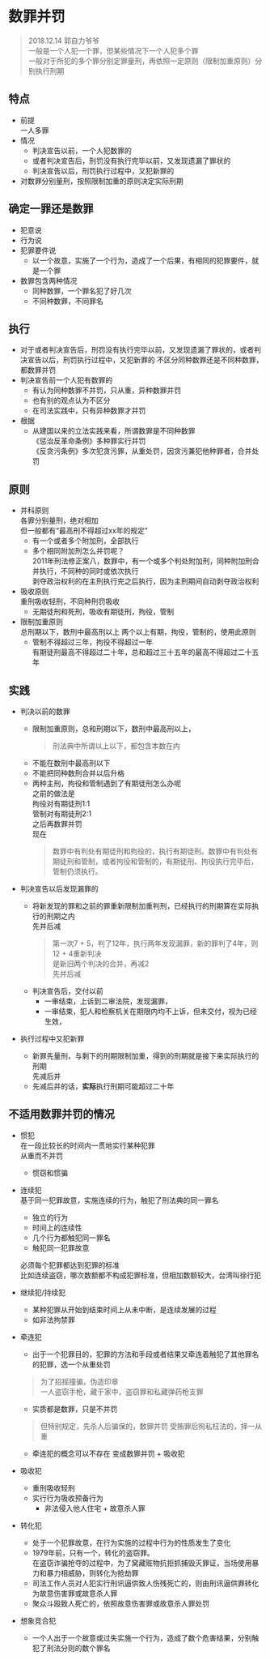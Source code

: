 # 数罪并罚 
> 2018.12.14 郭自力爷爷  
> 一般是一个人犯一个罪，但某些情况下一个人犯多个罪  
一般对于所犯的多个罪分别定罪量刑，再依照一定原则（限制加重原则）分别执行刑期  
## 特点  
* 前提  
    一人多罪 
* 情况 
    * 判决宣告以前，一个人犯数罪的  
    * 或者判决宣告后，刑罚没有执行完毕以前，又发现遗漏了罪状的    
    * 判决宣告以后，刑罚执行过程中，又犯新罪的  
* 对数罪分别量刑，按照限制加重的原则决定实际刑期  

## 确定一罪还是数罪
* 犯意说  
* 行为说  
* 犯罪要件说  
    * 以一个故意，实施了一个行为，造成了一个后果，有相同的犯罪要件，就是一个罪  
* 数罪包含两种情况  
    * 同种数罪，一个罪名犯了好几次  
    * 不同种数罪，不同罪名  
  
## 执行  
* 对于或者判决宣告后，刑罚没有执行完毕以前，又发现遗漏了罪状的，或者判决宣告以后，刑罚执行过程中，又犯新罪的 不区分同种数罪还是不同种数罪，都数罪并罚  
* 判决宣告前一个人犯有数罪的
    * 有认为同种数罪不并罚，只从重，异种数罪并罚  
    * 也有别的观点认为不区分  
    * 在司法实践中，只有异种数罪才并罚  
* 根据  
    * 从建国以来的立法实践来看，所谓数罪是不同种数罪  
        《惩治反革命条例》多种罪实行并罚   
        《反贪污条例》多次犯贪污罪，从重处罚，因贪污兼犯他种罪者，合并处罚  

## 原则  
* 并科原则  
    各罪分别量刑，绝对相加  
    但一般都有“最高刑不得超过xx年的规定”  
    * 有一个或者多个附加刑，全部执行  
    * 多个相同附加刑怎么并罚呢？  
        2011年刑法修正案八，数罪中，有一个或多个判处附加刑，同种附加刑合并执行，不同种的同时或依次执行  
        剥夺政治权利的在主刑执行完之后执行，因为主刑期间自动剥夺政治权利      
* 吸收原则  
    重刑吸收轻刑，不同种刑罚吸收
    * 无期徒刑和死刑，吸收有期徒刑，拘役，管制    
* 限制加重原则  
    总刑期以下，数刑中最高刑以上
    两个以上有期，拘役，管制的，使用此原则  
    * 管制不得超过三年，拘役不得超过一年  
    有期徒刑最高不得超过二十年，总和超过三十五年的最高不得超过二十五年 

## 实践  
* 判决以前的数罪  
    * 限制加重原则，总和刑期以下，数刑中最高刑以上，
        > 刑法典中所谓以上以下，都包含本数在内    
    * 不能在数刑中最高刑以下  
    * 不能把同种数刑合并以后升格 
    * 两种主刑，拘役和管制遇到了有期徒刑怎么办呢  
        之前的做法是  
        拘役对有期徒刑1:1  
        管制对有期徒刑2:1  
        之后再数罪并罚  
        现在
        > 数罪中有判处有期徒刑和拘役的，执行有期徒刑。数罪中有判处有期徒刑和管制，或者拘役和管制的，有期徒刑、拘役执行完毕后，管制仍须执行。 
    
* 判决宣告以后发现漏罪的  
    * 将新发现的罪和之前的罪重新限制加重判刑，已经执行的刑期算在实际执行的刑期之内  
        先并后减
        > 第一次7 + 5，判了12年，执行两年发现漏罪，新的罪判了4年，则12 + 4重新判决  
            是新旧两个判决的合并，再减2  
            先并后减    
    * 判决宣告后，交付以前  
        * 一审结束，上诉到二审法院，发现漏罪，  
        * 一审结束，犯人和检察机关在期限内均不上诉，但未交付，视为已经生效，  
* 执行过程中又犯新罪  
    * 新罪先量刑，与剩下的刑期限制加重，得到的刑期就是接下来实际执行的刑期    
        先减后并  
    * 先减后并的话，**实际**执行刑期可能超过二十年  

## 不适用数罪并罚的情况  
* 惯犯  
    在一段比较长的时间内一贯地实行某种犯罪  
    从重而不并罚  
    * 惯窃和惯骗  
* 连续犯  
    基于同一犯罪故意，实施连续的行为，触犯了刑法典的同一罪名  
    * 独立的行为
    * 时间上的连续性  
    * 几个行为都触犯同一罪名
    * 触犯同一犯罪故意  

    必须每个犯罪都达到犯罪的标准  
    比如连续盗窃，哪次数额都不构成犯罪标准，但相加数额较大，台湾叫徐行犯
* 继续犯/持续犯  
    * 某种犯罪从开始到结束时间上从未中断，是连续发展的过程  
    * 如非法拘禁罪
* 牵连犯  
    * 出于一个犯罪目的，犯罪的方法和手段或者结果又牵连着触犯了其他罪名的犯罪，选一个从重处罚  
    > 为了招摇撞骗，伪造印章  
    > 一人盗窃手枪，藏于家中，盗窃罪和私藏弹药枪支罪  
    * 实质都是数罪，只是不并罚
    > 但特别规定，先杀人后骗保的，数罪并罚
    > 受贿罪后徇私枉法的，择一从重  
    * 牵连犯的概念可以不存在 变成数罪并罚 + 吸收犯
* 吸收犯  
    * 重刑吸收轻刑  
    * 实行行为吸收预备行为  
        * 非法侵入他人住宅 + 故意杀人罪  
* 转化犯
    * 处于一个犯罪故意，在行为实施的过程中行为的性质发生了变化
    * 1979年前，只有一个，转化的盗窃罪。  
        在盗窃诈骗抢夺的过程中，为了窝藏赃物抗拒抓捕毁灭罪证，当场使用暴力和暴力相威胁，则转化为抢劫罪  
    * 司法工作人员对人犯实行刑讯逼供致人伤残死亡的，则由刑讯逼供罪转化为故意伤害罪或故意杀人罪
    * 聚众斗殴致人死亡的，依照故意伤害罪或故意杀人罪处罚
* 想象竞合犯  
    * 一个人出于一个故意或过失实施一个行为，造成了数个危害结果，分别触犯了刑法分则的数个罪名  